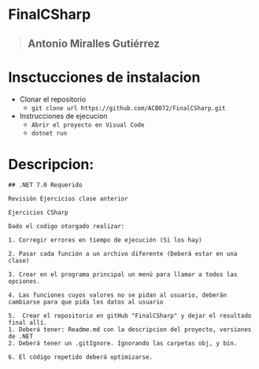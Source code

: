 # FinalCSharp
>
> ## Antonio Miralles Gutiérrez
>
# Insctucciones de instalacion

- Clonar el repositorio
  - `git clone url https://github.com/ACB072/FinalCSharp.git`
- Instrucciones de ejecucion
  - `Abrir el proyecto en Visual Code`
  - `dotnet run`
# Descripcion:
    ## .NET 7.0 Requerido

    Revisión Ejercicios clase anterior

    Ejercicios CSharp

    Dado el codigo otorgado realizar:

    1. Corregir errores en tiempo de ejecución (Si los hay)

    2. Pasar cada función a un archivo diferente (Deberá estar en una clase)

    3. Crear en el programa principal un menú para llamar a todos las opciones.

    4. Las funciones cuyos valores no se pidan al usuario, deberán cambiarse para que pida los datos al usuario

    5.  Crear el repositorio en gitHub "FinalCSharp" y dejar el resultado final allí.
    1. Deberá tener: Readme.md con la descripcion del proyecto, versiones de .NET
    2. Deberá tener un .gitIgnore. Ignorando las carpetas obj, y bin.

    6. El código repetido deberá optimizarse.

